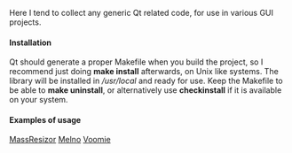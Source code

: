 
Here I tend to collect any generic Qt related code, for use in various GUI projects.

#### Installation

Qt should generate a proper Makefile when you build the project, so I recommend just doing **make install** afterwards, on Unix like systems. The library will be installed in */usr/local* and ready for use.
Keep the Makefile to be able to **make uninstall**, or alternatively use **checkinstall** if it is available on your system.

#### Examples of usage

[MassResizor](https://github.com/namark/MassResizor)
[Melno](https://github.com/namark/Melno)
[Voomie](https://github.com/namark/Voomie)
